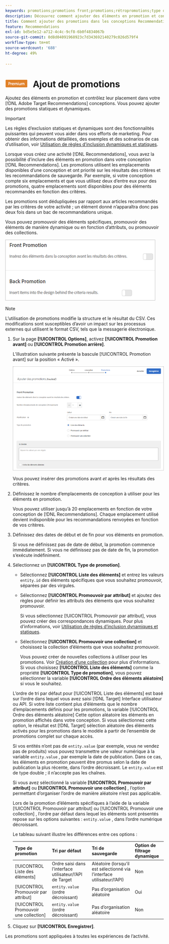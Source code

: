 ```yaml
---
keywords: promotions;promotions front;promotions;rétropromotions;type de promotions;liste d’éléments;promouvoir par attribut;promouvoir une collection
description: Découvrez comment ajouter des éléments en promotion et contrôler leur emplacement dans votre Adobe [!DNL Target] Conceptions Recommendations. Vous pouvez ajouter des promotions statiques et dynamiques.
title: Comment ajouter des promotions dans les conceptions Recommendations ?
feature: Recommendations
exl-id: bd5e5e12-a712-4c4c-9cf8-6b0f4834067b
source-git-commit: 0d8d04091968923c7d343692140279c026d579f4
workflow-type: tm+mt
source-wordcount: '688'
ht-degree: 49%

---
```


# ![PREMIUM](/help/assets/premium.png) Ajout de promotions

Ajoutez des éléments en promotion et contrôlez leur placement dans votre [!DNL Adobe Target Recommendations] conceptions. Vous pouvez ajouter des promotions statiques et dynamiques.

>[!IMPORTANT]
>
>Les règles d’exclusion statiques et dynamiques sont des fonctionnalités puissantes qui peuvent vous aider dans vos efforts de marketing. Pour obtenir des informations détaillées, des exemples et des scénarios de cas d’utilisation, voir [Utilisation de règles d’inclusion dynamiques et statiques](/help/c-recommendations/c-algorithms/use-dynamic-and-static-inclusion-rules.md#concept_4CB5C0FA705D4E449BD0B37B3D987F9F).

Lorsque vous créez une activité [!DNL Recommendations], vous avez la possibilité d’inclure des éléments en promotion dans votre conception [!DNL Recommendations]. Les promotions utilisent les emplacements disponibles d’une conception et ont priorité sur les résultats des critères et les recommandations de sauvegarde. Par exemple, si votre conception compte six emplacements et que vous utilisez deux d’entre eux pour des promotions, quatre emplacements sont disponibles pour des éléments recommandés en fonction des critères.

Les promotions sont dédupliquées par rapport aux articles recommandés par les critères de votre activité ; un élément donné n’apparaîtra donc pas deux fois dans un bac de recommandations unique.

Vous pouvez promouvoir des éléments spécifiques, promouvoir des éléments de manière dynamique ou en fonction d’attributs, ou promouvoir des collections.

![[!UICONTROL Promotion avant] et [!UICONTROL Promotion Précédente] options dans [!DNL Target] Interface utilisateur](assets/add_promotion_toggles.png)

>[!NOTE]
>
>L’utilisation de promotions modifie la structure et le résultat du CSV. Ces modifications sont susceptibles d’avoir un impact sur les processus externes qui utilisent le format CSV, tels que la messagerie électronique.

1. Sur la page **[!UICONTROL Options]**, activez **[!UICONTROL Promotion avant]** ou **[!UICONTROL Promotion arrière]**.

   L’illustration suivante présente la bascule [!UICONTROL Promotion avant] sur la position « Activé ».

   ![Options d’ajout de promotion avant](/help/c-recommendations/t-create-recs-activity/assets/add_promotion_front.png)

   Vous pouvez insérer des promotions avant *et* après les résultats des critères.

1. Définissez le nombre d’emplacements de conception à utiliser pour les éléments en promotion.

   Vous pouvez utiliser jusqu’à 20 emplacements en fonction de votre conception de [!DNL Recommendations]. Chaque emplacement utilisé devient indisponible pour les recommandations renvoyées en fonction de vos critères.

1. Définissez des dates de début et de fin pour vos éléments en promotion.

   Si vous ne définissez pas de date de début, la promotion commence immédiatement. Si vous ne définissez pas de date de fin, la promotion s’exécute indéfiniment.

1. Sélectionnez un **[!UICONTROL Type de promotion]**.

   * Sélectionnez **[!UICONTROL Liste des éléments]** et entrez les valeurs `entity.id` des éléments spécifiques que vous souhaitez promouvoir, séparées par des virgules.

   * Sélectionnez **[!UICONTROL Promouvoir par attribut]** et ajoutez des règles pour définir les attributs des éléments que vous souhaitez promouvoir.

      Si vous sélectionnez [!UICONTROL Promouvoir par attribut], vous pouvez créer des correspondances dynamiques. Pour plus d’informations, voir [Utilisation de règles d’inclusion dynamiques et statiques](/help/c-recommendations/c-algorithms/use-dynamic-and-static-inclusion-rules.md#concept_4CB5C0FA705D4E449BD0B37B3D987F9F).

   * Sélectionnez **[!UICONTROL Promouvoir une collection]** et choisissez la collection d’éléments que vous souhaitez promouvoir.

      Vous pouvez créer de nouvelles collections à utiliser pour les promotions. Voir [Création d’une collection](/help/c-recommendations/c-products/collections.md#task_1256DFF6842141FCAADD9E1428EF7F08) pour plus d’informations.
   Si vous choisissez **[!UICONTROL Liste des éléments]** comme la propriété **[!UICONTROL Type de promotion]**, vous pouvez sélectionner la variable **[!UICONTROL Ordre des éléments aléatoire]** si vous le souhaitez.

   L’ordre de tri par défaut pour [!UICONTROL Liste des éléments] est basé sur l’ordre dans lequel vous avez saisi [!DNL Target] Interface utilisateur ou API. Si votre liste contient plus d’éléments que le nombre d’emplacements définis pour les promotions, la variable [!UICONTROL Ordre des éléments aléatoire] Cette option aléatoire les éléments en promotion affichés dans votre conception. Si vous sélectionnez cette option, le résultat est [!DNL Target] sélection aléatoire des éléments activés pour les promotions dans le modèle à partir de l’ensemble de promotions complet sur chaque accès.

   Si vos entités n’ont pas de `entity.value` (par exemple, vous ne vendez pas de produits) vous pouvez transmettre une valeur numérique à la variable `entity.value` , par exemple la date de publication. Dans ce cas, les éléments en promotion peuvent être promus selon la date de publication la plus récente, dans l’ordre décroissant. Le `entity.value` est de type double ; il n’accepte pas les chaînes.

   Si vous avez sélectionné la variable **[!UICONTROL Promouvoir par attribut]** ou **[!UICONTROL Promouvoir une collection]** , l’option permettant d’organiser l’ordre de manière aléatoire n’est pas applicable.

   Lors de la promotion d’éléments spécifiques à l’aide de la variable [!UICONTROL Promouvoir par attribut] ou [!UICONTROL Promouvoir une collection] , l’ordre par défaut dans lequel les éléments sont présentés repose sur les options suivantes : `entity.value` , dans l’ordre numérique décroissant.

   Le tableau suivant illustre les différences entre ces options :

   | Type de promotion | Tri par défaut | Tri de sauvegarde | Option de filtrage dynamique |
   | --- | --- | --- | --- |
   | [!UICONTROL Liste des éléments] | Ordre saisi dans l’interface utilisateur/l’API de Target | Aléatoire (lorsqu’il est sélectionné via l’interface utilisateur/l’API) | Non |
   | [!UICONTROL Promouvoir par attribut] | `entity.value` (ordre décroissant) | Pas d’organisation aléatoire | Oui |
   | [!UICONTROL Promouvoir une collection] | `entity.value` (ordre décroissant) | Pas d’organisation aléatoire | Non |

1. Cliquez sur **[!UICONTROL Enregistrer]**.

Les promotions sont appliquées à toutes les expériences de l’activité.
